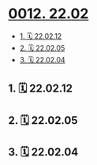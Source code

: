 # [0012. 22.02](https://github.com/Tdahuyou/TNotes.footprints/tree/main/notes/0012.%2022.02)

<!-- region:toc -->

- [1. 🗓 22.02.12](#1--220212)
- [2. 🗓 22.02.05](#2--220205)
- [3. 🗓 22.02.04](#3--220204)

<!-- endregion:toc -->

## 1. 🗓 22.02.12

<Footprints :times="[2022, 2, 12, 12, 38]">
  <template #text-area>
    <p>拿着外卖回寝室的路上，身后跟着一群狗，都朝手里的外卖摇尾巴。</p>
    <p>这些天学校人少，怕是平时给你们投食的小姐姐都还没来，把你们饿坏了。</p>
    <p>回到寝室后，突然想到学校给咋们留校的同学发的餐券，抱着想请大伙吃顿好的的想法，找到当时领导慰问时发的红包，一摸，挺厚。一笑，打开一看。。。建桥还是老谋深算，不及不及</p>
  </template>
    <template #image-list="{ openModal }">
    <img src="https://cdn.jsdelivr.net/gh/Tdahuyou/imgs@main/2025-02-16-12-52-54.png" @click="openModal(0)"/>
    <img src="https://cdn.jsdelivr.net/gh/Tdahuyou/imgs@main/2025-02-16-12-53-00.png" @click="openModal(1)"/>
  </template>
</Footprints>

## 2. 🗓 22.02.05

<Footprints :times="[2022, 2, 5, 23, 7]">
  <template #text-area>
    <p>望州山</p>
    <p>没文案</p>
  </template>
    <template #image-list="{ openModal }">
    <img src="https://cdn.jsdelivr.net/gh/Tdahuyou/imgs@main/2025-02-16-12-53-07.png" @click="openModal(0)"/>
    <img src="https://cdn.jsdelivr.net/gh/Tdahuyou/imgs@main/2025-02-16-12-53-14.png" @click="openModal(1)"/>
    <img src="https://cdn.jsdelivr.net/gh/Tdahuyou/imgs@main/2025-02-16-12-53-20.png" @click="openModal(2)"/>
    <img src="https://cdn.jsdelivr.net/gh/Tdahuyou/imgs@main/2025-02-16-12-53-24.png" @click="openModal(3)"/>
    <img src="https://cdn.jsdelivr.net/gh/Tdahuyou/imgs@main/2025-02-16-12-53-28.png" @click="openModal(4)"/>
    <img src="https://cdn.jsdelivr.net/gh/Tdahuyou/imgs@main/2025-02-16-12-53-34.png" @click="openModal(5)"/>
    <img src="https://cdn.jsdelivr.net/gh/Tdahuyou/imgs@main/2025-02-16-12-53-39.png" @click="openModal(6)"/>
    <img src="https://cdn.jsdelivr.net/gh/Tdahuyou/imgs@main/2025-02-16-12-53-44.png" @click="openModal(7)"/>
    <img src="https://cdn.jsdelivr.net/gh/Tdahuyou/imgs@main/2025-02-16-12-53-50.png" @click="openModal(8)"/>
  </template>
</Footprints>

## 3. 🗓 22.02.04

<Footprints :times="[2022, 2, 4, 1, 13]">
  <template #text-area>
    <p>㊗️ sy大帅和生日快乐。。。</p>
    <p>回家没几天。。。</p>
    <p>朋友生日倒是混了三回。。。</p>
    <p>都集中在春节假期。。。</p>
    <p>这次喝之前，先来了瓶安慕希。。。</p>
    <p>酒量有进步，多了一瓶左右。。。</p>
    <p>这酒喝了是真难受。。。</p>
    <p>顶不住，提前溜了。。。</p>
    <p>回家路上担心走不到家，和一位老友试试保持通话，万一路上到了也好有个照应，好在平安到家了。。。</p>
    <p>好在还能清醒地把这 pyq 文案编辑完。。。溜了溜了。。。</p>
  </template>
    <template #image-list="{ openModal }">
    <img src="https://cdn.jsdelivr.net/gh/Tdahuyou/imgs@main/2025-02-16-12-54-00.png" @click="openModal(0)"/>
    <img src="https://cdn.jsdelivr.net/gh/Tdahuyou/imgs@main/2025-02-16-12-54-06.png" @click="openModal(1)"/>
    <img src="https://cdn.jsdelivr.net/gh/Tdahuyou/imgs@main/2025-02-16-12-54-10.png" @click="openModal(2)"/>
  </template>
</Footprints>
